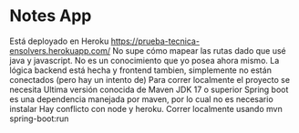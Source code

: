 # Notes App
Está deployado en Heroku https://prueba-tecnica-ensolvers.herokuapp.com/
No supe cómo mapear las rutas dado que usé java y javascript. No es un conocimiento que yo posea ahora mismo.
La lógica backend está hecha y frontend tambien, simplemente no están conectados (pero hay un intento de)
Para correr localmente el proyecto se necesita
Ultima versión conocida de Maven
JDK 17 o superior
Spring boot es una dependencia manejada por maven, por lo cual no es necesario instalar
Hay conflicto con node y heroku.
Correr localmente usando mvn spring-boot:run
